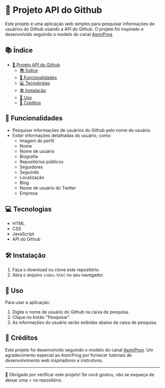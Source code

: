 # 🌟 Projeto API do Github

Este projeto é uma aplicação web simples para pesquisar informações de usuários do Github usando a API do Github. O projeto foi inspirado e desenvolvido seguindo o modelo do canal [AsmrProg](https://www.youtube.com/@AsmrProg).

## 📚 Índice

- [🌟 Projeto API do Github](#-projeto-api-do-github)
  - [📚 Índice](#-índice)
  - [🎯 Funcionalidades](#-funcionalidades)
  - [💻 Tecnologias](#-tecnologias)
  - [🛠️ Instalação](#️-instalação)
  - [🚀 Uso](#-uso)
  - [🙌 Créditos](#-créditos)

## 🎯 Funcionalidades

- Pesquisar informações de usuários do Github pelo nome de usuário.
- Exibir informações detalhadas do usuário, como:
  - Imagem do perfil
  - Nome
  - Nome de usuário
  - Biografia
  - Repositórios públicos
  - Seguidores
  - Seguindo
  - Localização
  - Blog
  - Nome de usuário do Twitter
  - Empresa

## 💻 Tecnologias

- HTML
- CSS
- JavaScript
- API do Github

## 🛠️ Instalação

1. Faça o download ou clone este repositório.
2. Abra o arquivo `index.html` no seu navegador.

## 🚀 Uso

Para usar a aplicação:

1. Digite o nome de usuário do Github na caixa de pesquisa.
2. Clique no botão "Pesquisar".
3. As informações do usuário serão exibidas abaixo da caixa de pesquisa.

## 🙌 Créditos

Este projeto foi desenvolvido seguindo o modelo do canal [AsmrProg](https://www.youtube.com/@AsmrProg). Um agradecimento especial ao AsmrProg por fornecer tutoriais de desenvolvimento web inspiradores e instrutivos.

---

💖 Obrigado por verificar este projeto! Se você gostou, não se esqueça de deixar uma ⭐️ no repositório.
